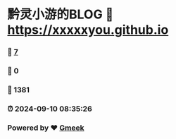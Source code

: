 # 黔灵小游的BLOG :link: https://xxxxxyou.github.io 
### :page_facing_up: [7](https://xxxxxyou.github.io/tag.html) 
### :speech_balloon: 0 
### :hibiscus: 1381 
### :alarm_clock: 2024-09-10 08:35:26 
### Powered by :heart: [Gmeek](https://github.com/Meekdai/Gmeek)
